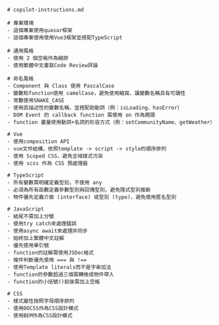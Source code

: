     # copilot-instructions.md
    
    # 專案環境
    - 這個專案使用quasar框架
    - 這個專案使用使用Vue3框架並搭配TypeScript
    
    # 通用風格
    - 使用 2 個空格作為縮排
    - 使用繁體中文書寫Code Review評論
    
    # 命名風格
    - Component 與 Class 使用 PascalCase
    - 變數和function使用 camelCase，避免使用縮寫，讓變數名稱具有可讀性
    - 常數使用SNAKE_CASE
    - 使用具描述性的變數名稱，並搭配助動詞（例：isLoading、hasError）
    - DOM Event 的 callback function 需使用 on 作為開頭
    - function 盡量使用動詞+名詞的形容方式（例：setCommunityName、getWeather）
    
    # Vue
    - 使用composition API
    - vue文件結構，依照template -> script -> style的順序排列
    - 使用 Scoped CSS，避免全域樣式污染
    - 使用 scss 作為 CSS 預處理器
    
    # TypeScript
    - 所有變數需明確定義型別，不使用 any
    - 必須為所有函數定義參數型別與回傳型別，避免隱式型別推斷
    - 物件優先定義介面 (interface) 或型別 (type)，避免使用匿名型別
    
    # JavaScript
    - 結尾不需加上分號
    - 使用try catch來處理錯誤
    - 使用async await來處理非同步
    - 始終加上繁體中文註解
    - 優先使用單引號
    - function的註解需使用JSDoc格式
    - 條件判斷優先使用 === 與 !==
    - 使用Template literals而不是字串加法
    - function的參數超過三個需轉換成物件帶入
    - function的小括號()前後需加上空格
    
    # CSS
    - 樣式屬性按照字母順序排列
    - 使用OOCSS作為CSS設計模式
    - 使用BEM作為CSS設計模式